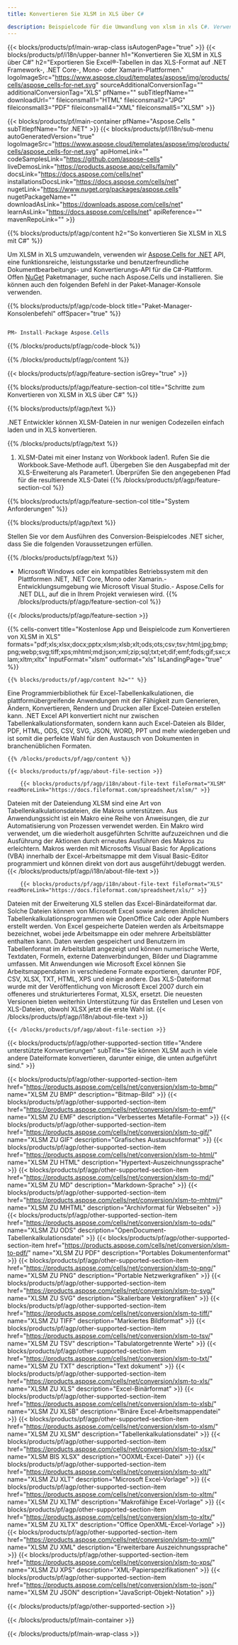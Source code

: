 ```yaml
---
title: Konvertieren Sie XLSM in XLS über C#

description: Beispielcode für die Umwandlung von xlsm in xls C#. Verwenden Sie API Beispielcode für die Batch-Konvertierung von xlsm-Dateien in xls innerhalb von VB.NET, Asp.NET oder einer beliebigen .NET-basierten Anwendung.
---
```

{{< blocks/products/pf/main-wrap-class isAutogenPage="true" >}}
{{< blocks/products/pf/i18n/upper-banner h1="Konvertieren Sie XLSM in XLS über C#" h2="Exportieren Sie Excel®-Tabellen in das XLS-Format auf .NET Framework-, .NET Core-, Mono- oder Xamarin-Plattformen." logoImageSrc="https://www.aspose.cloud/templates/aspose/img/products/cells/aspose_cells-for-net.svg" sourceAdditionalConversionTag="" additionalConversionTag="XLS" pfName="" subTitlepfName="" downloadUrl="" fileiconsmall1="HTML" fileiconsmall2="JPG" fileiconsmall3="PDF" fileiconsmall4="XML" fileiconsmall5="XLSM" >}}

{{< blocks/products/pf/main-container pfName="Aspose.Cells " subTitlepfName="for .NET" >}}
{{< blocks/products/pf/i18n/sub-menu autoGeneratedVersion="true" logoImageSrc="https://www.aspose.cloud/templates/aspose/img/products/cells/aspose_cells-for-net.svg" apiHomeLink="" codeSamplesLink="https://github.com/aspose-cells" liveDemosLink="https://products.aspose.app/cells/family" docsLink="https://docs.aspose.com/cells/net" installationsDocsLink="https://docs.aspose.com/cells/net" nugetLink="https://www.nuget.org/packages/aspose.cells" nugetPackageName="" downloadAsLink="https://downloads.aspose.com/cells/net" learnAsLink="https://docs.aspose.com/cells/net" apiReference="" mavenRepoLink="" >}}

{{% blocks/products/pf/agp/content h2="So konvertieren Sie XLSM in XLS mit C#" %}}

 Um XLSM in XLS umzuwandeln, verwenden wir
 [Aspose.Cells for .NET](https://products.aspose.com/cells/net) 
 API, eine funktionsreiche, leistungsstarke und benutzerfreundliche Dokumentbearbeitungs- und Konvertierungs-API für die C#-Plattform. Offen
 [NuGet](https://www.nuget.org/packages/aspose.cells) 
 Paketmanager, suche nach
 Aspose.Cells 
 und installieren. Sie können auch den folgenden Befehl in der Paket-Manager-Konsole verwenden.

{{% blocks/products/pf/agp/code-block title="Paket-Manager-Konsolenbefehl" offSpacer="true" %}}

```cs

PM> Install-Package Aspose.Cells


```

{{% /blocks/products/pf/agp/code-block %}}

{{% /blocks/products/pf/agp/content %}}

{{< blocks/products/pf/agp/feature-section isGrey="true" >}}

{{% blocks/products/pf/agp/feature-section-col title="Schritte zum Konvertieren von XLSM in XLS über C#" %}}

{{% blocks/products/pf/agp/text %}}

 .NET Entwickler können XLSM-Dateien in nur wenigen Codezeilen einfach laden und in XLS konvertieren.

{{% /blocks/products/pf/agp/text %}}

1. XLSM-Datei mit einer Instanz von Workbook laden1. Rufen Sie die Workbook.Save-Methode auf1. Übergeben Sie den Ausgabepfad mit der XLS-Erweiterung als Parameter1. Überprüfen Sie den angegebenen Pfad für die resultierende XLS-Datei
{{% /blocks/products/pf/agp/feature-section-col %}}

{{% blocks/products/pf/agp/feature-section-col title="System Anforderungen" %}}

{{% blocks/products/pf/agp/text %}}

 Stellen Sie vor dem Ausführen des Conversion-Beispielcodes .NET sicher, dass Sie die folgenden Voraussetzungen erfüllen.

{{% /blocks/products/pf/agp/text %}}

- Microsoft Windows oder ein kompatibles Betriebssystem mit den Plattformen .NET, .NET Core, Mono oder Xamarin.- Entwicklungsumgebung wie Microsoft Visual Studio.- Aspose.Cells for .NET DLL, auf die in Ihrem Projekt verwiesen wird.
{{% /blocks/products/pf/agp/feature-section-col %}}

{{< /blocks/products/pf/agp/feature-section >}}

{{% cells-convert title="Kostenlose App und Beispielcode zum Konvertieren von XLSM in XLS" formats="pdf;xls;xlsx;docx;pptx;xlsm;xlsb;xlt;ods;ots;csv;tsv;html;jpg;bmp;png;webp;svg;tiff;xps;mhtml;md;json;xml;zip;sql;txt;et;dif;emf;fods;gif;sxc;xlam;xltm;xltx" InputFormat="xlsm" outformat="xls" IsLandingPage="true" %}}
 
<!-- aboutfile Starts -->

    {{% blocks/products/pf/agp/content h2="" %}}

 Eine Programmierbibliothek für Excel-Tabellenkalkulationen, die plattformübergreifende Anwendungen mit der Fähigkeit zum Generieren, Ändern, Konvertieren, Rendern und Drucken aller Excel-Dateien erstellen kann. .NET Excel API konvertiert nicht nur zwischen Tabellenkalkulationsformaten, sondern kann auch Excel-Dateien als Bilder, PDF, HTML, ODS, CSV, SVG, JSON, WORD, PPT und mehr wiedergeben und ist somit die perfekte Wahl für den Austausch von Dokumenten in branchenüblichen Formaten.

    {{% /blocks/products/pf/agp/content %}}

    {{< blocks/products/pf/agp/about-file-section >}}

        {{< blocks/products/pf/agp/i18n/about-file-text fileFormat="XLSM" readMoreLink="https://docs.fileformat.com/spreadsheet/xlsm/" >}}
Dateien mit der Dateiendung XLSM sind eine Art von Tabellenkalkulationsdateien, die Makros unterstützen. Aus Anwendungssicht ist ein Makro eine Reihe von Anweisungen, die zur Automatisierung von Prozessen verwendet werden. Ein Makro wird verwendet, um die wiederholt ausgeführten Schritte aufzuzeichnen und die Ausführung der Aktionen durch erneutes Ausführen des Makros zu erleichtern. Makros werden mit Microsofts Visual Basic for Applications (VBA) innerhalb der Excel-Arbeitsmappe mit dem Visual Basic-Editor programmiert und können direkt von dort aus ausgeführt/debuggt werden.
        {{< /blocks/products/pf/agp/i18n/about-file-text >}}

        {{< blocks/products/pf/agp/i18n/about-file-text fileFormat="XLS" readMoreLink="https://docs.fileformat.com/spreadsheet/xls/" >}}
Dateien mit der Erweiterung XLS stellen das Excel-Binärdateiformat dar. Solche Dateien können von Microsoft Excel sowie anderen ähnlichen Tabellenkalkulationsprogrammen wie OpenOffice Calc oder Apple Numbers erstellt werden. Von Excel gespeicherte Dateien werden als Arbeitsmappe bezeichnet, wobei jede Arbeitsmappe ein oder mehrere Arbeitsblätter enthalten kann. Daten werden gespeichert und Benutzern im Tabellenformat im Arbeitsblatt angezeigt und können numerische Werte, Textdaten, Formeln, externe Datenverbindungen, Bilder und Diagramme umfassen. Mit Anwendungen wie Microsoft Excel können Sie Arbeitsmappendaten in verschiedene Formate exportieren, darunter PDF, CSV, XLSX, TXT, HTML, XPS und einige andere. Das XLS-Dateiformat wurde mit der Veröffentlichung von Microsoft Excel 2007 durch ein offeneres und strukturierteres Format, XLSX, ersetzt. Die neuesten Versionen bieten weiterhin Unterstützung für das Erstellen und Lesen von XLS-Dateien, obwohl XLSX jetzt die erste Wahl ist.
        {{< /blocks/products/pf/agp/i18n/about-file-text >}}

    {{< /blocks/products/pf/agp/about-file-section >}}

<!-- aboutfile Ends -->

{{< blocks/products/pf/agp/other-supported-section title="Andere unterstützte Konvertierungen" subTitle="Sie können XLSM auch in viele andere Dateiformate konvertieren, darunter einige, die unten aufgeführt sind." >}}

{{< blocks/products/pf/agp/other-supported-section-item href="https://products.aspose.com/cells/net/conversion/xlsm-to-bmp/" name="XLSM ZU BMP" description="Bitmap-Bild" >}}
{{< blocks/products/pf/agp/other-supported-section-item href="https://products.aspose.com/cells/net/conversion/xlsm-to-emf/" name="XLSM ZU EMF" description="Verbessertes Metafile-Format" >}}
{{< blocks/products/pf/agp/other-supported-section-item href="https://products.aspose.com/cells/net/conversion/xlsm-to-gif/" name="XLSM ZU GIF" description="Grafisches Austauschformat" >}}
{{< blocks/products/pf/agp/other-supported-section-item href="https://products.aspose.com/cells/net/conversion/xlsm-to-html/" name="XLSM ZU HTML" description="Hypertext-Auszeichnungssprache" >}}
{{< blocks/products/pf/agp/other-supported-section-item href="https://products.aspose.com/cells/net/conversion/xlsm-to-md/" name="XLSM ZU MD" description="Markdown-Sprache" >}}
{{< blocks/products/pf/agp/other-supported-section-item href="https://products.aspose.com/cells/net/conversion/xlsm-to-mhtml/" name="XLSM ZU MHTML" description="Archivformat für Webseiten" >}}
{{< blocks/products/pf/agp/other-supported-section-item href="https://products.aspose.com/cells/net/conversion/xlsm-to-ods/" name="XLSM ZU ODS" description="OpenDocument-Tabellenkalkulationsdatei" >}}
{{< blocks/products/pf/agp/other-supported-section-item href="https://products.aspose.com/cells/net/conversion/xlsm-to-pdf/" name="XLSM ZU PDF" description="Portables Dokumentenformat" >}}
{{< blocks/products/pf/agp/other-supported-section-item href="https://products.aspose.com/cells/net/conversion/xlsm-to-png/" name="XLSM ZU PNG" description="Portable Netzwerkgrafiken" >}}
{{< blocks/products/pf/agp/other-supported-section-item href="https://products.aspose.com/cells/net/conversion/xlsm-to-svg/" name="XLSM ZU SVG" description="Skalierbare Vektorgrafiken" >}}
{{< blocks/products/pf/agp/other-supported-section-item href="https://products.aspose.com/cells/net/conversion/xlsm-to-tiff/" name="XLSM ZU TIFF" description="Markiertes Bildformat" >}}
{{< blocks/products/pf/agp/other-supported-section-item href="https://products.aspose.com/cells/net/conversion/xlsm-to-tsv/" name="XLSM ZU TSV" description="Tabulatorgetrennte Werte" >}}
{{< blocks/products/pf/agp/other-supported-section-item href="https://products.aspose.com/cells/net/conversion/xlsm-to-txt/" name="XLSM ZU TXT" description="Text dokument" >}}
{{< blocks/products/pf/agp/other-supported-section-item href="https://products.aspose.com/cells/net/conversion/xlsm-to-xls/" name="XLSM ZU XLS" description="Excel-Binärformat" >}}
{{< blocks/products/pf/agp/other-supported-section-item href="https://products.aspose.com/cells/net/conversion/xlsm-to-xlsb/" name="XLSM ZU XLSB" description="Binäre Excel-Arbeitsmappendatei" >}}
{{< blocks/products/pf/agp/other-supported-section-item href="https://products.aspose.com/cells/net/conversion/xlsm-to-xlsm/" name="XLSM ZU XLSM" description="Tabellenkalkulationsdatei" >}}
{{< blocks/products/pf/agp/other-supported-section-item href="https://products.aspose.com/cells/net/conversion/xlsm-to-xlsx/" name="XLSM BIS XLSX" description="OOXML-Excel-Datei" >}}
{{< blocks/products/pf/agp/other-supported-section-item href="https://products.aspose.com/cells/net/conversion/xlsm-to-xlt/" name="XLSM ZU XLT" description="Microsoft Excel-Vorlage" >}}
{{< blocks/products/pf/agp/other-supported-section-item href="https://products.aspose.com/cells/net/conversion/xlsm-to-xltm/" name="XLSM ZU XLTM" description="Makrofähige Excel-Vorlage" >}}
{{< blocks/products/pf/agp/other-supported-section-item href="https://products.aspose.com/cells/net/conversion/xlsm-to-xltx/" name="XLSM ZU XLTX" description="Office OpenXML-Excel-Vorlage" >}}
{{< blocks/products/pf/agp/other-supported-section-item href="https://products.aspose.com/cells/net/conversion/xlsm-to-xml/" name="XLSM ZU XML" description="Erweiterbare Auszeichnungssprache" >}}
{{< blocks/products/pf/agp/other-supported-section-item href="https://products.aspose.com/cells/net/conversion/xlsm-to-xps/" name="XLSM ZU XPS" description="XML-Papierspezifikationen" >}}
{{< blocks/products/pf/agp/other-supported-section-item href="https://products.aspose.com/cells/net/conversion/xlsm-to-json/" name="XLSM ZU JSON" description="JavaScript-Objekt-Notation" >}}

{{< /blocks/products/pf/agp/other-supported-section >}}

{{< /blocks/products/pf/main-container >}}
    
{{< /blocks/products/pf/main-wrap-class >}}
